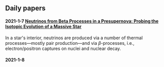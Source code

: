
## Daily papers

#### 2021-1-7 [Neutrinos from Beta Processes in a Presupernova: Probing the Isotopic Evolution of a Massive Star](https://iopscience.iop.org/article/10.3847/1538-4357/aa95c4)

In a star's interior, neutrinos are produced via a number of thermal processes—mostly pair production—and via _β_-processes, i.e., electron/positron captures on nuclei and nuclear decay.

#### 2021-1-8

<!--stackedit_data:
eyJoaXN0b3J5IjpbLTE1Mzk0NjI4NzMsLTEyMTY4NzMzMjldfQ
==
-->